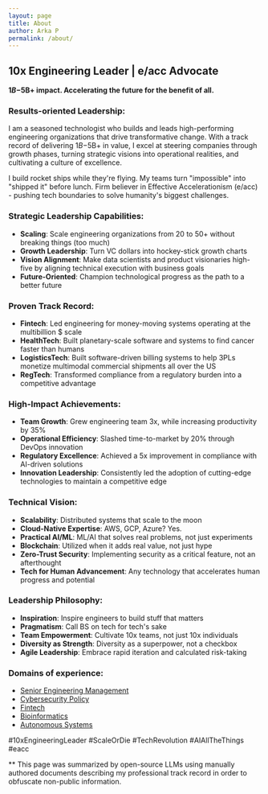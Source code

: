 ```yaml
---
layout: page
title: About
author: Arka P
permalink: /about/
---
```


## 10x Engineering Leader | e/acc Advocate

**$1B-$5B+ impact. Accelerating the future for the benefit of all.**

### Results-oriented Leadership:

I am a seasoned technologist who builds and leads high-performing engineering organizations that drive transformative change. With a track record of delivering $1B-$5B+ in value, I excel at steering companies through growth phases, turning strategic visions into operational realities, and cultivating a culture of excellence.

I build rocket ships while they're flying. My teams turn "impossible" into "shipped it" before lunch. Firm believer in Effective Accelerationism (e/acc) - pushing tech boundaries to solve humanity's biggest challenges.

### Strategic Leadership Capabilities:

- **Scaling**: Scale engineering organizations from 20 to 50+ without breaking things (too much)
- **Growth Leadership**: Turn VC dollars into hockey-stick growth charts
- **Vision Alignment**: Make data scientists and product visionaries high-five by aligning technical execution with business goals
- **Future-Oriented**: Champion technological progress as the path to a better future

### Proven Track Record:

- **Fintech**: Led engineering for money-moving systems operating at the multibillion $ scale
- **HealthTech**: Built planetary-scale software and systems to find cancer faster than humans
- **LogisticsTech**: Built software-driven billing systems to help 3PLs monetize multimodal commercial shipments all over the US
- **RegTech**: Transformed compliance from a regulatory burden into a competitive advantage

### High-Impact Achievements:

- **Team Growth**: Grew engineering team 3x, while increasing productivity by 35%
- **Operational Efficiency**: Slashed time-to-market by 20% through DevOps innovation
- **Regulatory Excellence**: Achieved a 5x improvement in compliance with AI-driven solutions
- **Innovation Leadership**: Consistently led the adoption of cutting-edge technologies to maintain a competitive edge

### Technical Vision:

- **Scalability**: Distributed systems that scale to the moon
- **Cloud-Native Expertise**: AWS, GCP, Azure? Yes.
- **Practical AI/ML**: ML/AI that solves real problems, not just experiments
- **Blockchain**: Utilized when it adds real value, not just hype
- **Zero-Trust Security**: Implementing security as a critical feature, not an afterthought
- **Tech for Human Advancement**: Any technology that accelerates human progress and potential

### Leadership Philosophy:

- **Inspiration**: Inspire engineers to build stuff that matters
- **Pragmatism**: Call BS on tech for tech's sake
- **Team Empowerment**: Cultivate 10x teams, not just 10x individuals
- **Diversity as Strength**: Diversity as a superpower, not a checkbox
- **Agile Leadership**: Embrace rapid iteration and calculated risk-taking

### Domains of experience:

- [Senior Engineering Management](https://www.platohq.com/@arka-pattanayak-60671430)
- [Cybersecurity Policy](https://pe.gatech.edu/degrees/cybersecurity)
- [Fintech](https://www.braintreepayments.com/)
- [Bioinformatics](https://medicine.osu.edu/departments/biomedical-informatics)
- [Autonomous Systems](https://columbusstartupweek2016.sched.com/workmailap)

#10xEngineeringLeader #ScaleOrDie #TechRevolution #AIAllTheThings #eacc

\*\* This page was summarized by open-source LLMs using manually authored documents describing my professional track record in order to obfuscate non-public information.
